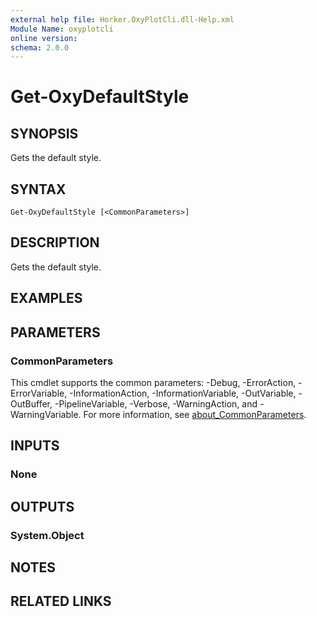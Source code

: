 ```yaml
---
external help file: Horker.OxyPlotCli.dll-Help.xml
Module Name: oxyplotcli
online version:
schema: 2.0.0
---
```


# Get-OxyDefaultStyle

## SYNOPSIS
Gets the default style.

## SYNTAX

```
Get-OxyDefaultStyle [<CommonParameters>]
```

## DESCRIPTION
Gets the default style.

## EXAMPLES

## PARAMETERS

### CommonParameters
This cmdlet supports the common parameters: -Debug, -ErrorAction, -ErrorVariable, -InformationAction, -InformationVariable, -OutVariable, -OutBuffer, -PipelineVariable, -Verbose, -WarningAction, and -WarningVariable. For more information, see [about_CommonParameters](http://go.microsoft.com/fwlink/?LinkID=113216).

## INPUTS

### None
## OUTPUTS

### System.Object
## NOTES

## RELATED LINKS
